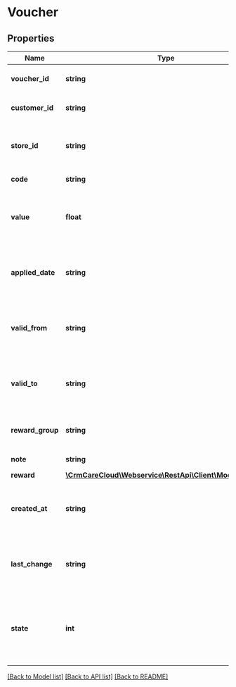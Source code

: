 # Voucher

## Properties
Name | Type | Description | Notes
------------ | ------------- | ------------- | -------------
**voucher_id** | **string** | The unique id of the voucher | 
**customer_id** | **string** | The unique id of the customer. | 
**store_id** | **string** | The unique id of the store where voucher was applied | 
**code** | **string** | Code of the voucher | 
**value** | **float** | Value of the voucher when applied by the purchase | 
**applied_date** | **string** | Voucher application date *(YYYY-MM-DD HH:MM:SS)* | [optional] 
**valid_from** | **string** | Date from the voucher is valid *(YYYY-MM-DD HH:MM:SS)* | 
**valid_to** | **string** | Date to the voucher is valid *(YYYY-MM-DD HH:MM:SS)* | [optional] 
**reward_group** | **string** | The unique id of the reward group | 
**note** | **string** | Voucher&#x27;s note | [optional] 
**reward** | [**\CrmCareCloud\Webservice\RestApi\Client\Model\Reward**](Reward.md) |  | 
**created_at** | **string** | Date of the voucher creation *(YYYY-MM-DD HH:MM:SS)* | [optional] 
**last_change** | **string** | Date and time of the last change *(YYYY-MM-DD HH:MM:SS)* | [optional] 
**state** | **int** | State of the voucher *Possible values are: 0 - deleted / 1 - active / 2 - non active* | [optional] 

[[Back to Model list]](../../README.md#documentation-for-models) [[Back to API list]](../../README.md#documentation-for-api-endpoints) [[Back to README]](../../README.md)


